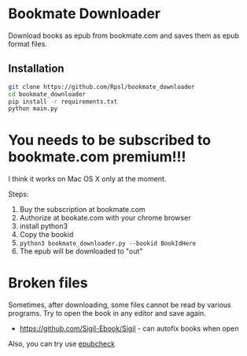 # Bookmate Downloader

Download books as epub from bookmate.com and saves them as epub format files.

## Installation

```bash
git clone https://github.com/Rpsl/bookmate_downloader
cd bookmate_downloader
pip install -r requirements.txt
python main.py
```

# You needs to be subscribed to bookmate.com premium!!!

I think it works on Mac OS X only at the moment.

Steps:

1. Buy the subscription at bookmate.com
2. Authorize at bookate.com with your chrome browser
3. install python3
4. Copy the bookid
5. `python3 bookmate_downloader.py --bookid BookIdHere`
6. The epub will be downloaded to "out"

# Broken files

Sometimes, after downloading, some files cannot be read by various programs. Try to open the book in any editor and save again.

- https://github.com/Sigil-Ebook/Sigil - can autofix books when open

Also, you can try use [epubcheck](https://github.com/w3c/epubcheck/)
